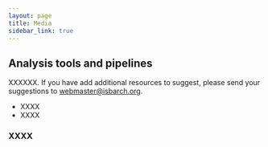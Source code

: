 ```yaml
---
layout: page
title: Media
sidebar_link: true
---
```


## Analysis tools and pipelines

XXXXXX. If you have add additional resources to suggest, please send your suggestions to webmaster@isbarch.org.
- XXXX
- XXXX

### XXXX

